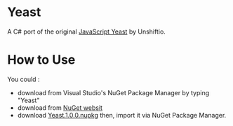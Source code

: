 # Yeast
A C# port of the original [JavaScript Yeast](https://github.com/unshiftio/yeast) by Unshiftio.

# How to Use
You could :  
* download from Visual Studio's NuGet Package Manager by typing "Yeast"
* download from [NuGet websit](https://preview.nuget.org/packages/Yeast/1.0.1)
* download [Yeast.1.0.0.nupkg](https://github.com/Akronae/Yeast/raw/master/Bin/Yeast.1.0.0.nupkg) then, import it via NuGet Package Manager.
